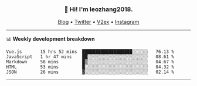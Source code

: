 <h3 align="center">👋 Hi! I'm leozhang2018.</h3>
<p align="center">
  <a href="https://leozhang2018.me">Blog</a> •
  <a href="https://twitter.com/leozhang2018">Twitter</a> •
  <a href="https://www.v2ex.com/member/leozhang">V2ex</a> •
  <a href="https://www.instagram.com/leozhanghere">Instagram</a>
</p>

-------

📊 **Weekly development breakdown**
<!--START_SECTION:waka-->
```text
Vue.js       15 hrs 52 mins  ███████████████████░░░░░░   76.13 % 
JavaScript   1 hr 47 mins    ██░░░░░░░░░░░░░░░░░░░░░░░   08.61 % 
Markdown     58 mins         █▒░░░░░░░░░░░░░░░░░░░░░░░   04.67 % 
HTML         53 mins         █░░░░░░░░░░░░░░░░░░░░░░░░   04.32 % 
JSON         26 mins         ▓░░░░░░░░░░░░░░░░░░░░░░░░   02.14 % 
```
<!--END_SECTION:waka-->
-------
